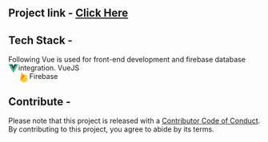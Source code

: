 
## Project link - [Click Here](https://configure-your-coverbook.web.app/)

## Tech Stack -
Following Vue is used for front-end development and firebase database integration.
VueJS <img  align="left"  alt="Vue"  width="20px"  src="https://raw.githubusercontent.com/github/explore/80688e429a7d4ef2fca1e82350fe8e3517d3494d/topics/vue/vue.png"  /> <br />
Firebase <img  align="left"  alt="Vue"  width="22px"  src="https://raw.githubusercontent.com/github/explore/80688e429a7d4ef2fca1e82350fe8e3517d3494d/topics/firebase/firebase.png"  /> <br />

## Contribute -

Please note that this project is released with a [Contributor Code of Conduct](CODE_OF_CONDUCT.md). By contributing to this project, you agree to abide by its terms.

